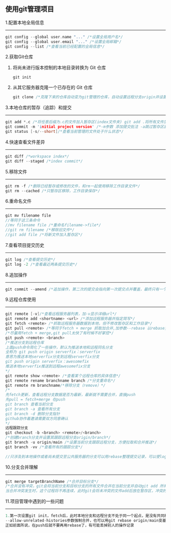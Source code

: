 ## 使用git管理项目

1.配置本地全局信息

------

```c++
git config --global user.name "..." /*设置全局用户名*/
git config --global	user.email "..." /*设置全局邮箱*/
git config --list /*查看当前已经配置的全局信息*/
```

2.获取Git仓库

1. 将尚未进行版本控制的本地目录转换为 Git 仓库

   ```
   git init
   ```

2. 从其它服务器克隆一个已存在的 Git 仓库

   ```c++
   git clone /*克隆下来的仓库自动变为git管理的仓库，自动设置远程分支origin并设置远程跟踪分支origin/当前分支*/
   ```

3.本地仓库的暂存（追踪）和提交

------

```c++
git add *.c /*将任意后缀为.c的文件加入暂存区(index文件夹) git add .将所有文件加入文件夹*/
git commit -m 'initial project version' /*-m参数 添加提交批注 -a跳过暂存区直接提交*/
git status [-s/--short]/*查看当前管理的文件处于什么状态*/
```

4.快速查看文件差异

------

```c++
git diff /*workspace index*/
git diff --staged /*index commit*/
```

5.移除文件

------

```c++
git rm -f /*删除已经暂存或修改的文件，和rm一起使用移除工作目录文件*/
git rm --cached /*只暂存区移除，工作目录保存*/
```

6.重命名文件

------

```c++
git mv filename file 
//等同于这三条命令
//mv filename file /*重命名filename->file*/
//git rm filename /*移除旧文件*/
//git add file /*将新文件加入暂存区*/
```

7.查看项目提交历史

------

```c++
git log /*查看提交历史*/
git log -2 /*查看最近两条提交历史*/
```

8.追加操作

------

```c++
git commit --amend /*追加操作，第二次的提交会指向第一次提交点并覆盖，最终只有一个提交节点*/
```

9.远程仓库使用

------

``` c++
git remote [-v]/*查看远程服务器列表，加-v显示详细url*/
git remote add <shortname> <url> /*添加远程服务器并指定简写*/
git fetch <remote> /*抓取远程服务器数据到本地，但不修改暂存区和工作目录*/
git pull <remote> /*等同于fetch + merge 抓取加合并,加参数--rebase 以rebase变基方式合并*/
/*尽量用fetch + merge,git pull太快了有时候不好掌控*/
git push <remote> <branch>
/*推送分支到远程仓库
上面push命令简化了一些操作，默认为推送本地和远程同名分支
全称为 git push origin serverfix：serverfix
意思为推送本地serverfix分支到远程serverfix分支
git push origin serverfix：awesomefix
推送本地serverfix推送到远程awesomefix分支
*/
git remote show <remote> /*查看某个远程仓库的具体信息*/
git remote rename branchname branch /*分支重命名*/
git remote rm branchname/*移除分支（remove）*/
/*
先fetch更新，查看远程分支数据是否为最新，最新就不需要合并，直接push
先pull = fetch+merge 在push
git branch 查看当前分支
git branch -a 查看所有分支
git branch -d 删除分支指针
github协作着邀请需要双方同意确认
*/
远程跟踪分支
git checkout -b <branch> <remote>/<branch>
/*创建branch分支并设置其跟踪远程分支origin/branch*/
git branch -u origin/main /*设置当前分支跟踪远程分支，方便拉取和合并推送*/
git branch -vv /*查看所有的跟踪分支*/
    
//只涉及到本地操作或者尚未提交至公共服务器的分支可以用rebase整理提交记录，可以使log成线性，提交后就避免再rebase,协同操作中使用rebase,这样会使别人丢掉一些历史记录！！！
```

10.分支合并理解

------

```c++
git merge targetBranchName /*合并目标分支*/
/*合并没有冲突，git会将当前分支和目标分支的所有文件合并在当前分支并自动git add 所有文件然后自动提交为一个新的合并节点，再将当前分支指针前移
当合并冲突发生时，这个过程将不再连续，此时git会将未冲突的文件add后放在暂存区，冲突的文件不会自动加入暂存区，git会提醒你发生冲突的文件并在当前分支的对应文件中标记出发生冲突的代码位置，这时你可以打开这些文件做手动冲突解决，当解决完了之后就输入git add将其加入暂存区，git add后的文件git会认为其冲突已解决，当所有文件都解决完冲突后你可以commit提交一个新的节点，至此分支的冲突合并过程就完成了*/
```

11.项目管理中遇到的一些问题

------

```c++
1.第一次设置git init，fetch后，此时本地分支和远程分支不处于同一个起点，是没有共同祖先的，此时用merge合并就会提示“拒绝合并无关的历史”，这是git2.9的新特性导致的，可以加
--allow-unrelated-histories参数强制合并，也可以用git rebase origin/main变基合并
正如前面所说，在push后就不要再用rebase了，有可能丢掉别人的操作记录
```

